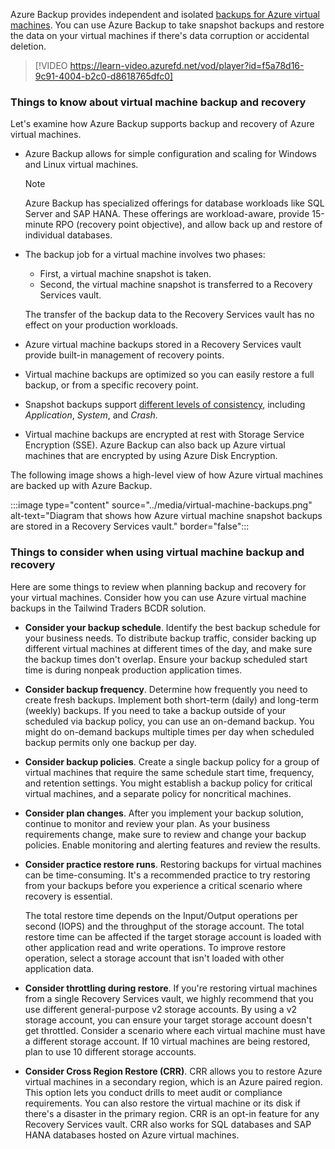 Azure Backup provides independent and isolated [backups for Azure virtual machines](/azure/backup/backup-azure-vms-introduction). You can use Azure Backup to take snapshot backups and restore the data on your virtual machines if there's data corruption or accidental deletion. 

> [!VIDEO https://learn-video.azurefd.net/vod/player?id=f5a78d16-9c91-4004-b2c0-d8618765dfc0]

### Things to know about virtual machine backup and recovery

Let's examine how Azure Backup supports backup and recovery of Azure virtual machines.

- Azure Backup allows for simple configuration and scaling for Windows and Linux virtual machines.

   > [!Note]
   > Azure Backup has specialized offerings for database workloads like SQL Server and SAP HANA. These offerings are workload-aware, provide 15-minute RPO (recovery point objective), and allow back up and restore of individual databases.

- The backup job for a virtual machine involves two phases:
   - First, a virtual machine snapshot is taken.
   - Second, the virtual machine snapshot is transferred to a Recovery Services vault. 

   The transfer of the backup data to the Recovery Services vault has no effect on your production workloads. 

- Azure virtual machine backups stored in a Recovery Services vault provide built-in management of recovery points.

- Virtual machine backups are optimized so you can easily restore a full backup, or from a specific recovery point.

- Snapshot backups support [different levels of consistency](/azure/backup/backup-azure-vms-introduction#snapshot-consistency), including _Application_, _System_, and _Crash_.

- Virtual machine backups are encrypted at rest with Storage Service Encryption (SSE). Azure Backup can also back up Azure virtual machines that are encrypted by using Azure Disk Encryption.

The following image shows a high-level view of how Azure virtual machines are backed up with Azure Backup.

:::image type="content" source="../media/virtual-machine-backups.png" alt-text="Diagram that shows how Azure virtual machine snapshot backups are stored in a Recovery Services vault." border="false":::
 
### Things to consider when using virtual machine backup and recovery

Here are some things to review when planning backup and recovery for your virtual machines. Consider how you can use Azure virtual machine backups in the Tailwind Traders BCDR solution. 

- **Consider your backup schedule**. Identify the best backup schedule for your business needs. To distribute backup traffic, consider backing up different virtual machines at different times of the day, and make sure the backup times don't overlap. Ensure your backup scheduled start time is during nonpeak production application times.

- **Consider backup frequency**. Determine how frequently you need to create fresh backups. Implement both short-term (daily) and long-term (weekly) backups. If you need to take a backup outside of your scheduled via backup policy, you can use an on-demand backup. You might do on-demand backups multiple times per day when scheduled backup permits only one backup per day.

- **Consider backup policies**. Create a single backup policy for a group of virtual machines that require the same schedule start time, frequency, and retention settings. You might establish a backup policy for critical virtual machines, and a separate policy for noncritical machines. 

- **Consider plan changes**. After you implement your backup solution, continue to monitor and review your plan. As your business requirements change, make sure to review and change your backup policies. Enable monitoring and alerting features and review the results. 

- **Consider practice restore runs**. Restoring backups for virtual machines can be time-consuming. It's a recommended practice to try restoring from your backups before you experience a critical scenario where recovery is essential.

   The total restore time depends on the Input/Output operations per second (IOPS) and the throughput of the storage account. The total restore time can be affected if the target storage account is loaded with other application read and write operations. To improve restore operation, select a storage account that isn't loaded with other application data.

- **Consider throttling during restore**. If you're restoring virtual machines from a single Recovery Services vault, we highly recommend that you use different general-purpose v2 storage accounts. By using a v2 storage account, you can ensure your target storage account doesn't get throttled. Consider a scenario where each virtual machine must have a different storage account. If 10 virtual machines are being restored, plan to use 10 different storage accounts.

- **Consider Cross Region Restore (CRR)**. CRR allows you to restore Azure virtual machines in a secondary region, which is an Azure paired region. This option lets you conduct drills to meet audit or compliance requirements. You can also restore the virtual machine or its disk if there's a disaster in the primary region. CRR is an opt-in feature for any Recovery Services vault. CRR also works for SQL databases and SAP HANA databases hosted on Azure virtual machines.